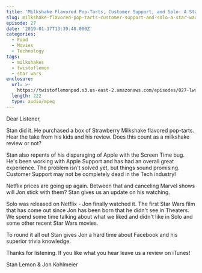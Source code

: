 ```yaml
---
title: 'Milkshake Flavored Pop-Tarts, Customer Support, and Solo: A Star Wars Story'
slug: milkshake-flavored-pop-tarts-customer-support-and-solo-a-star-wars-story
episode: 27
date: '2019-01-17T13:39:48.000Z'
categories:
  - Food
  - Movies
  - Technology
tags:
  - milkshakes
  - twistoflemon
  - star wars
enclosure:
  url: >-
    https://twistoflemonpod.s3.us-east-2.amazonaws.com/episodes/027-lwatol-20190117.mp3
  length: 222
  type: audio/mpeg
---
```


Dear Listener,

Stan did it. He purchased a box of Strawberry Milkshake flavored pop-tarts. Hear the take from his kids and his review. Does this count as a milkshake review or not?

Stan also repents of his disparaging of Apple with the Screen Time bug. He's been working with Apple Support and has had an overall great experience. The problem isn't solved yet, but things sound promising. Customer Support may not be completely dead in the Tech industry!

Netflix prices are going up again. Between that and canceling Marvel shows will Jon stick with them? Stan gives us an update on his watching.

Solo was released on Netflix - Jon finally watched it. The first Star Wars film that has come out since Jon has been born that he didn't see in Theaters. We spend some time talking about what we liked and didn't like in Solo and some other recent Star Wars movies.

To round it all out Stan gives Jon a hard time about Facebook and his superior trivia knowledge.

Thanks for listening. If you like what you hear leave us a review on iTunes!

Stan Lemon & Jon Kohlmeier

